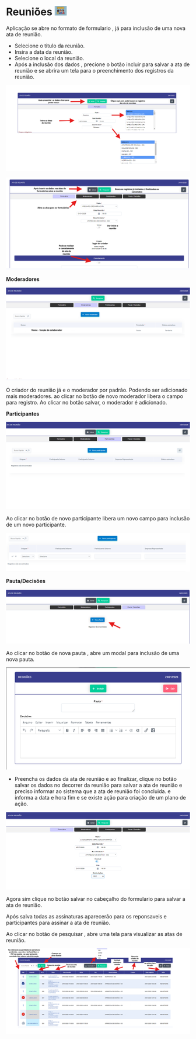 # Reuniões ![image.png](reuniao_icon.png)
Aplicação se abre no formato de formulario , já para inclusão de uma nova ata de reunião. 
- Selecione o titulo da reunião.
- Insira a data da reunião.
- Selecione o local da reunião.
- Após a inclusão dos dados , precione o botão incluir para salvar a ata de reunião e se abrira um tela para o preenchimento dos registros da reunião.

![image.png](ata_reuniao.png)

![image.png](ata_reuniao2.png)

**Moderadores**

![image.png](ata_reuniao3.png)

O criador do reunião já e o moderador por padrão. Podendo ser adicionado mais moderadores. ao clicar no botão de novo moderador libera o campo para registro. Ao clicar no botão salvar, o moderador é adicionado.

**Participantes**

![image.png](ata_reuniao4.png)

Ao clicar no botão de novo participante libera um novo campo para inclusão de um novo participante.

![image.png](participante_interno.png)

**Pauta/Decisões**

![image.png](ata_reuniao5.png)

Ao clicar no botão de nova pauta , abre um modal para inclusão de uma nova pauta.

![image.png](ata_reuniao6.png)

- Preencha os dados da ata de reunião e ao finalizar, clique no botão salvar os dados no decorrer da reunião 
para salvar a ata de reunião e preciso informar ao sistema que a ata de reunião foi concluida. e informa a data e hora fim e se existe ação para criação de um plano de ação.

![image.png](ata_reuniao_7.png)

Agora sim clique no botão salvar no cabeçalho do formulario para salvar a ata de reunião.

Após salva todas as assinaturas aparecerão para os reponsaveis e participantes para assinar a ata de reunião.

Ao clicar no botão de pesquisar , abre uma tela para visualizar as atas de reunião.

![image.png](pesquisa_reuniao.png)